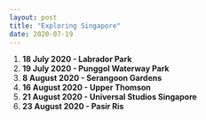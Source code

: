 ```yaml
---
layout: post
title: "Exploring Singapore"
date: 2020-07-19
---
```


1. **18 July 2020 - Labrador Park**
2. **19 July 2020 - Punggol Waterway Park**
3. **8 August 2020 - Serangoon Gardens**
4. **16 August 2020 - Upper Thomson**
5. **21 August 2020 - Universal Studios Singapore**
6. **23 August 2020 - Pasir Ris**